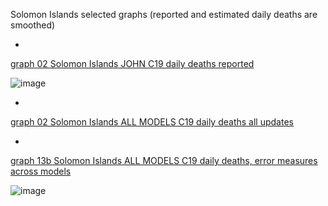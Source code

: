 Solomon Islands selected graphs (reported and estimated daily deaths are smoothed) 

*

[graph 02 Solomon Islands JOHN C19 daily deaths reported](https://github.com/pourmalek/CovidLongitudinal/blob/main/output/countries/Solomon%20Islands/graph%2002%20Solomon%20Islands%20JOHN%20C19%20daily%20deaths%20reported.pdf)

![image](https://github.com/pourmalek/CovidLongitudinal/assets/30849720/88e7dc2f-1f38-43c6-a32b-d5e510d4ac14)

*

[graph 02 Solomon Islands ALL MODELS C19 daily deaths all updates](https://github.com/pourmalek/CovidLongitudinal/blob/main/output/countries/Solomon%20Islands/graph%2002%20Solomon%20Islands%20ALL%20MODELS%20C19%20daily%20deaths%20all%20updates.pdf)


*

[graph 13b Solomon Islands ALL MODELS C19 daily deaths, error measures across models](https://github.com/pourmalek/CovidLongitudinal/blob/main/output/countries/Solomon%20Islands/graph%2013b%20Solomon%20Islands%20ALL%20MODELS%20C19%20daily%20deaths%2C%20error%20measures%20across%20models.pdf)

![image](https://github.com/pourmalek/CovidLongitudinal/assets/30849720/6d265787-30c8-4bca-8744-e09c305358d1)
